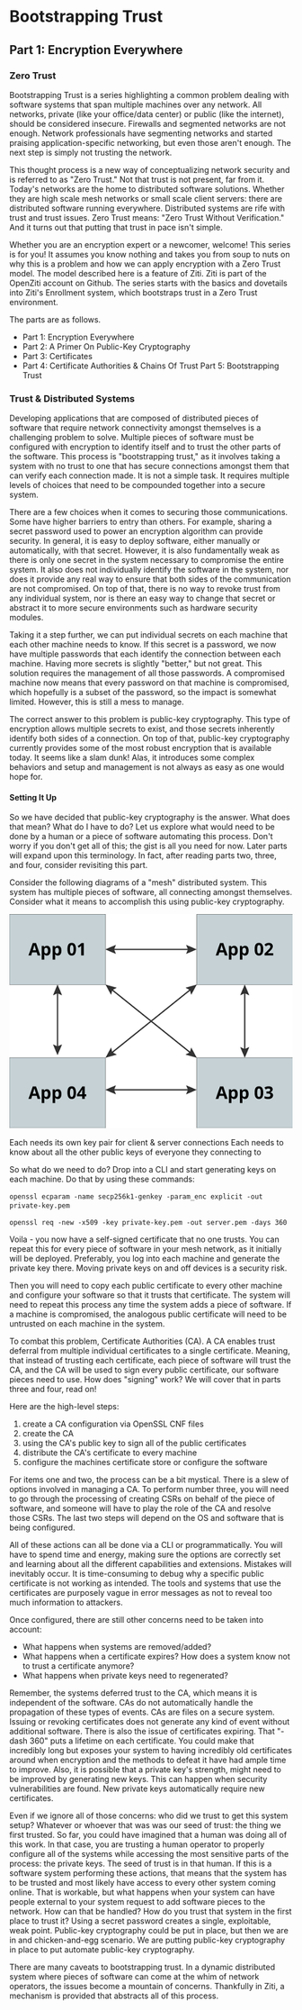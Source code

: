 # Bootstrapping Trust

## Part 1: Encryption Everywhere

### Zero Trust

Bootstrapping Trust is a series highlighting a common problem dealing
with software systems that span multiple machines over any network. All
networks, private (like your office/data center) or public (like the
internet), should be considered insecure. Firewalls and segmented
networks are not enough. Network professionals have segmenting networks
and started praising application-specific networking, but even those
aren't enough. The next step is simply not trusting the network.

This thought process is a new way of conceptualizing network security
and is referred to as "Zero Trust." Not that trust is not present, far
from it. Today's networks are the home to distributed software
solutions. Whether they are high scale mesh networks or small scale
client servers: there are distributed software running everywhere.
Distributed systems are rife with trust and trust issues. Zero Trust
means: "Zero Trust Without Verification." And it turns out that putting
that trust in pace isn't simple.

Whether you are an encryption expert or a newcomer, welcome! This series
is for you! It assumes you know nothing and takes you from soup to nuts
on why this is a problem and how we can apply encryption with a Zero
Trust model. The model described here is a feature of Ziti. Ziti is part
of the OpenZiti account on Github. The series starts with the basics and
dovetails into Ziti's Enrollment system, which bootstraps trust in a
Zero Trust environment.

The parts are as follows.

- Part 1: Encryption Everywhere
- Part 2: A Primer On Public-Key Cryptography
- Part 3: Certificates
- Part 4: Certificate Authorities & Chains Of Trust Part 5:
  Bootstrapping Trust

### Trust & Distributed Systems

Developing applications that are composed of distributed pieces of
software that require network connectivity amongst themselves is a
challenging problem to solve. Multiple pieces of software must be
configured with encryption to identify itself and to trust the other
parts of the software. This process is "bootstrapping trust," as it
involves taking a system with no trust to one that has secure
connections amongst them that can verify each connection made. It is not
a simple task. It requires multiple levels of choices that need to be
compounded together into a secure system.

There are a few choices when it comes to securing those communications.
Some have higher barriers to entry than others. For example, sharing a
secret password used to power an encryption algorithm can provide
security. In general, it is easy to deploy software, either manually or
automatically, with that secret. However, it is also fundamentally weak
as there is only one secret in the system necessary to compromise the
entire system. It also does not individually identify the software in
the system, nor does it provide any real way to ensure that both sides
of the communication are not compromised. On top of that, there is no
way to revoke trust from any individual system, nor is there an easy way
to change that secret or abstract it to more secure environments such as
hardware security modules.

Taking it a step further, we can put individual secrets on each machine
that each other machine needs to know. If this secret is a password, we
now have multiple passwords that each identify the connection between
each machine. Having more secrets is slightly "better," but not great.
This solution requires the management of all those passwords. A
compromised machine now means that every password on that machine is
compromised, which hopefully is a subset of the password, so the impact
is somewhat limited. However, this is still a mess to manage.

The correct answer to this problem is public-key cryptography. This type
of encryption allows multiple secrets to exist, and those secrets
inherently identify both sides of a connection. On top of that,
public-key cryptography currently provides some of the most robust
encryption that is available today. It seems like a slam dunk! Alas, it
introduces some complex behaviors and setup and management is not always
as easy as one would hope for.


#### Setting It Up

So we have decided that public-key cryptography is the answer. What does
that mean? What do I have to do? Let us explore what would need to be
done by a human or a piece of software automating this process. Don't
worry if you don't get all of this; the gist is all you need for now.
Later parts will expand upon this terminology. In fact, after reading
parts two, three, and four, consider revisiting this part.

Consider the following diagrams of a "mesh" distributed system. This
system has multiple pieces of software, all connecting amongst
themselves. Consider what it means to accomplish this using public-key
cryptography.

![Image of a simple mesh](./images/mesh.png)

Each needs its own key pair for client & server connections Each needs
to know about all the other public keys of everyone they connecting to

So what do we need to do? Drop into a CLI and start generating keys on
each machine. Do that by using these commands:

```
openssl ecparam -name secp256k1-genkey -param_enc explicit -out private-key.pem
```

```
openssl req -new -x509 -key private-key.pem -out server.pem -days 360
```

Voila - you now have a self-signed certificate that no one trusts. You
can repeat this for every piece of software in your mesh network, as it
initially will be deployed. Preferably, you log into each machine and
generate the private key there. Moving private keys on and off devices
is a security risk.

Then you will need to copy each public certificate to every other
machine and configure your software so that it trusts that certificate.
The system will need to repeat this process any time the system adds a
piece of software. If a machine is compromised, the analogous public
certificate will need to be untrusted on each machine in the system.

To combat this problem, Certificate Authorities (CA). A CA enables trust
deferral from multiple individual certificates to a single certificate.
Meaning, that instead of trusting each certificate, each piece of
software will trust the CA, and the CA will be used to sign every public
certificate, our software pieces need to use. How does "signing" work?
We will cover that in parts three and four, read on!

Here are the high-level steps:

1. create a CA configuration via OpenSSL CNF files
1. create the CA
1. using the CA's public key to sign all of the public
  certificates
1. distribute the CA's certificate to every machine
1. configure the machines certificate store or configure the software

For items one and two, the process can be a bit mystical. There is a
slew of options involved in managing a CA. To perform number three, you
will need to go through the processing of creating CSRs on behalf of the
piece of software, and someone will have to play the role of the CA and
resolve those CSRs. The last two steps will depend on the OS and
software that is being configured.

All of these actions can all be done via a CLI or programmatically. You
will have to spend time and energy, making sure the options are
correctly set and learning about all the different capabilities and
extensions. Mistakes will inevitably occur. It is time-consuming to
debug why a specific public certificate is not working as intended. The
tools and systems that use the certificates are purposely vague in error
messages as not to reveal too much information to attackers.

Once configured, there are still other concerns need to be taken into
account:

- What happens when systems are removed/added?
- What happens when a certificate expires? How does a system know not to
  trust a certificate anymore?
- What happens when private keys need to regenerated?

Remember, the systems deferred trust to the CA, which means it is
independent of the software. CAs do not automatically handle the
propagation of these types of events. CAs are files on a secure system.
Issuing or revoking certificates does not generate any kind of event
without additional software. There is also the issue of certificates
expiring. That "-dash 360" puts a lifetime on each certificate. You
could make that incredibly long but exposes your system to having
incredibly old certificates around when encryption and the methods to
defeat it have had ample time to improve. Also, it is possible that a
private key's strength, might need to be improved by generating new
keys. This can happen when security vulnerabilities are found. New
private keys automatically require new certificates.

Even if we ignore all of those concerns: who did we trust to get this
system setup? Whatever or whoever that was was our seed of trust: the
thing we first trusted. So far, you could have imagined that a human was
doing all of this work. In that case, you are trusting a human operator
to properly configure all of the systems while accessing the most
sensitive parts of the process: the private keys. The seed of trust is
in that human. If this is a software system performing these actions,
that means that the system has to be trusted and most likely have access
to every other system coming online. That is workable, but what happens
when your system can have people external to your system request to add
software pieces to the network. How can that be handled? How do you
trust that system in the first place to trust it? Using a secret
password creates a single, exploitable, weak point. Public-key
cryptography could be put in place, but then we are in and
chicken-and-egg scenario. We are putting public-key cryptography in
place to put automate public-key cryptography.

There are many caveats to bootstrapping trust. In a dynamic distributed
system where pieces of software can come at the whim of network
operators, the issues become a mountain of concerns. Thankfully in Ziti,
a mechanism is provided that abstracts all of this process.

